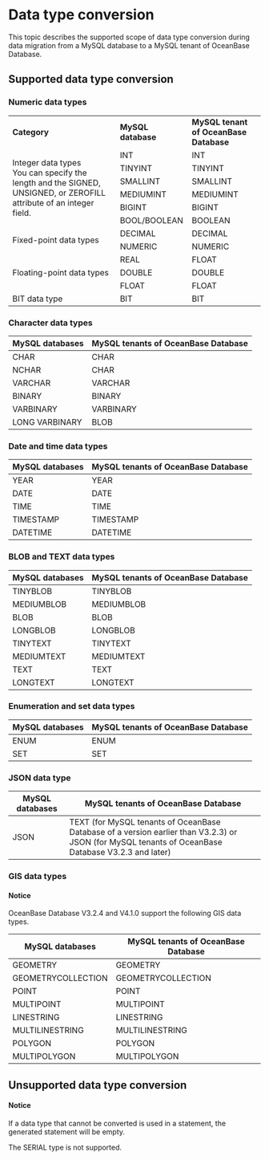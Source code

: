 # Data type conversion

This topic describes the supported scope of data type conversion during data migration from a MySQL database to a MySQL tenant of OceanBase Database.

## Supported data type conversion

### Numeric data types

<table>
    <tr>
    <td><b>Category</b></td>
    <td><b>MySQL database</b></td>
    <td><b>MySQL tenant of OceanBase Database</b></td>
    </tr>
    <tr>
    <td rowspan="6">Integer data types<br>You can specify the length and the SIGNED, UNSIGNED, or ZEROFILL attribute of an integer field. </td>
    <td>INT</td>
    <td>INT</td>
    </tr>
    <tr>
    <td>TINYINT</td>
    <td>TINYINT</td>
    </tr>
    <tr>
    <td>SMALLINT</td>
    <td>SMALLINT</td>
    </tr>
    <tr>
    <td>MEDIUMINT</td>
    <td>MEDIUMINT</td>
    </tr>
    <tr>
    <td>BIGINT</td>
    <td>BIGINT</td>
    </tr>
    <tr>
    <td>BOOL/BOOLEAN</td>
    <td>BOOLEAN</td>
    </tr>
    <tr>
    <td rowspan="2">Fixed-point data types</td>
    <td>DECIMAL</td>
    <td>DECIMAL</td>
    </tr>
    <tr>
    <td>NUMERIC</td>
    <td>NUMERIC</td>
    </tr>
    <tr>
    <td rowspan="3">Floating-point data types</td>
    <td>REAL</td>
    <td>FLOAT</td>
    </tr>
    <tr>
    <td>DOUBLE</td>
    <td>DOUBLE</td>
    </tr>
    <tr>
    <td>FLOAT</td>
    <td>FLOAT</td>
    </tr>
    <tr>
    <td>BIT data type</td>
    <td>BIT</td>
    <td>BIT</td>
    </tr>
</table>

### Character data types

| MySQL databases | MySQL tenants of OceanBase Database |
|----------------|-----------------|
| CHAR | CHAR |
| NCHAR | CHAR |
| VARCHAR | VARCHAR |
| BINARY | BINARY |
| VARBINARY | VARBINARY |
| LONG VARBINARY | BLOB |

### Date and time data types

| MySQL databases | MySQL tenants of OceanBase Database |
|-----------|-----------------|
| YEAR | YEAR |
| DATE | DATE |
| TIME | TIME |
| TIMESTAMP | TIMESTAMP |
| DATETIME | DATETIME |

### BLOB and TEXT data types

| MySQL databases | MySQL tenants of OceanBase Database |
|------------|-----------------|
| TINYBLOB | TINYBLOB |
| MEDIUMBLOB | MEDIUMBLOB |
| BLOB | BLOB |
| LONGBLOB | LONGBLOB |
| TINYTEXT | TINYTEXT |
| MEDIUMTEXT | MEDIUMTEXT |
| TEXT | TEXT |
| LONGTEXT | LONGTEXT |

### Enumeration and set data types

| MySQL databases | MySQL tenants of OceanBase Database |
|-------|-----------------|
| ENUM | ENUM |
| SET | SET |

### JSON data type

| MySQL databases | MySQL tenants of OceanBase Database |
|-------|-----------------|
| JSON | TEXT (for MySQL tenants of OceanBase Database of a version earlier than V3.2.3) or JSON (for MySQL tenants of OceanBase Database V3.2.3 and later)<br>  |

### GIS data types

  <main id="notice" type='notice'>
    <h4>Notice</h4>
    <p>OceanBase Database V3.2.4 and V4.1.0 support the following GIS data types. </p>
  </main>

| MySQL databases | MySQL tenants of OceanBase Database |
|-------------|----------------------------|
| GEOMETRY | GEOMETRY |
| GEOMETRYCOLLECTION | GEOMETRYCOLLECTION |
| POINT | POINT |
| MULTIPOINT | MULTIPOINT |
| LINESTRING | LINESTRING |
| MULTILINESTRING | MULTILINESTRING |
| POLYGON | POLYGON |
| MULTIPOLYGON | MULTIPOLYGON |

## Unsupported data type conversion

  <main id="notice" type='notice'>
    <h4>Notice</h4>
    <p>If a data type that cannot be converted is used in a statement, the generated statement will be empty. </p>
  </main>

The SERIAL type is not supported.
